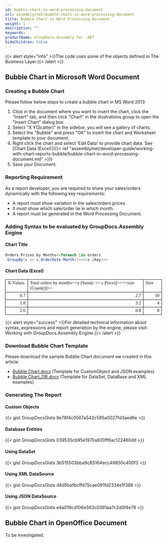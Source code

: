 ```yaml
---
id: bubble-chart-in-word-processing-document
url: assembly/net/bubble-chart-in-word-processing-document
title: Bubble Chart in Word Processing Document
weight: 1
description: ""
keywords: 
productName: GroupDocs.Assembly for .NET
hideChildren: False
---
```

{{< alert style="info" >}}The code uses some of the objects defined in The Business Layer.{{< /alert >}}

## Bubble Chart in Microsoft Word Document

### Creating a Bubble Chart

Please follow below steps to create a bubble chart in MS Word 2013:

1.  Click in the document where you want to insert the chart, click the "Insert" tab, and then click "Chart" in the illustrations group to open the "Insert Chart" dialog box.
2.  Select "X Y(Scatter)" in the sidebar, you will see a gallery of charts.
3.  Select the "Bubble" and press "OK" to insert the chart and Worksheet template to your document.
4.  Right click the chart and select 'Edit Data' to provide chart data. See [Chart Data (Excel)]({{< ref "assembly/net/developer-guide/working-with-chart-reports-bubble/bubble-chart-in-word-processing-document.md" >}})
5.  Save your Document.

### Reporting Requirement

As a report developer, you are required to share your sales/orders dynamically with the following key requirements:

*   A report must show variation in the sales/orders prices.
*   It must show which sale/order lie in which month.
*   A report must be generated in the Word Processing Document.

### Adding Syntax to be evaluated by GroupDocs.Assembly Engine

#### Chart Title

```csharp
Orders Prices by Months<<foreach [in orders
.GroupBy(c => c.OrderDate.Month)]>><<x [Key]>>

```

#### Chart Data (Excel)

<table cellspacing="0" cellpadding="0" style="border-collapse: collapse; margin-left: 0pt;"><tbody><tr style="height: 15pt;"><td style="border-bottom-color: rgb(0, 0, 0); border-bottom-style: solid; border-bottom-width: 0.75pt; border-left-color: rgb(0, 0, 0); border-left-style: solid; border-left-width: 0.75pt; border-right-color: rgb(0, 0, 0); border-right-style: solid; border-right-width: 0.75pt; border-top-color: rgb(0, 0, 0); border-top-style: solid; border-top-width: 0.75pt; padding-left: 5.03pt; padding-right: 5.03pt; vertical-align: top; width: 47.2pt;"><p style="margin-top: 0pt; margin-right: 0pt; margin-bottom: 0pt; margin-left: 0pt;"><span style="font-family: Calibri; font-size: 11pt;">X-Values</span></p></td><td style="border-bottom-color: rgb(0, 0, 0); border-bottom-style: solid; border-bottom-width: 0.75pt; border-left-color: rgb(0, 0, 0); border-left-style: solid; border-left-width: 0.75pt; border-right-color: rgb(0, 0, 0); border-right-style: solid; border-right-width: 0.75pt; border-top-color: rgb(0, 0, 0); border-top-style: solid; border-top-width: 0.75pt; padding-left: 5.03pt; padding-right: 5.03pt; vertical-align: top; width: 328.2pt;"><p style="margin-top: 0pt; margin-right: 0pt; margin-bottom: 0pt; margin-left: 0pt;"><span style="font-family: Calibri; font-size: 11pt;">Total orders by months&lt;&lt;y [Sum(c =&gt; </span><span style="font-family: Calibri; font-size: 11pt;">c.Price</span><span style="font-family: Calibri; font-size: 11pt;">)]&gt;&gt;&lt;&lt;size [Count()]&gt;&gt;</span></p></td><td style="border-bottom-color: rgb(0, 0, 0); border-bottom-style: solid; border-bottom-width: 0.75pt; border-left-color: rgb(0, 0, 0); border-left-style: solid; border-left-width: 0.75pt; border-right-color: rgb(0, 0, 0); border-right-style: solid; border-right-width: 0.75pt; border-top-color: rgb(0, 0, 0); border-top-style: solid; border-top-width: 0.75pt; padding-left: 5.03pt; padding-right: 5.03pt; vertical-align: top; width: 37.2pt;"><p style="margin-top: 0pt; margin-right: 0pt; margin-bottom: 0pt; margin-left: 0pt;"><span style="font-family: Calibri; font-size: 11pt;">Size</span></p></td></tr><tr style="height: 15pt;"><td style="border-bottom-color: rgb(0, 0, 0); border-bottom-style: solid; border-bottom-width: 0.75pt; border-left-color: rgb(0, 0, 0); border-left-style: solid; border-left-width: 0.75pt; border-right-color: rgb(0, 0, 0); border-right-style: solid; border-right-width: 0.75pt; border-top-color: rgb(0, 0, 0); border-top-style: solid; border-top-width: 0.75pt; padding-left: 5.03pt; padding-right: 5.03pt; vertical-align: top; width: 47.2pt;"><p style="margin-top: 0pt; margin-right: 0pt; margin-bottom: 0pt; margin-left: 0pt; text-align: right;"><span style="font-family: Calibri; font-size: 11pt;">0.7</span></p></td><td style="border-bottom-color: rgb(0, 0, 0); border-bottom-style: solid; border-bottom-width: 0.75pt; border-left-color: rgb(0, 0, 0); border-left-style: solid; border-left-width: 0.75pt; border-right-color: rgb(0, 0, 0); border-right-style: solid; border-right-width: 0.75pt; border-top-color: rgb(0, 0, 0); border-top-style: solid; border-top-width: 0.75pt; padding-left: 5.03pt; padding-right: 5.03pt; vertical-align: top; width: 328.2pt;"><p style="margin-top: 0pt; margin-right: 0pt; margin-bottom: 0pt; margin-left: 0pt; text-align: right;"><span style="font-family: Calibri; font-size: 11pt;">2.7</span></p></td><td style="border-bottom-color: rgb(0, 0, 0); border-bottom-style: solid; border-bottom-width: 0.75pt; border-left-color: rgb(0, 0, 0); border-left-style: solid; border-left-width: 0.75pt; border-right-color: rgb(0, 0, 0); border-right-style: solid; border-right-width: 0.75pt; border-top-color: rgb(0, 0, 0); border-top-style: solid; border-top-width: 0.75pt; padding-left: 5.03pt; padding-right: 5.03pt; vertical-align: top; width: 37.2pt;"><p style="margin-top: 0pt; margin-right: 0pt; margin-bottom: 0pt; margin-left: 0pt; text-align: right;"><span style="font-family: Calibri; font-size: 11pt;">10</span></p></td></tr><tr style="height: 15pt;"><td style="border-bottom-color: rgb(0, 0, 0); border-bottom-style: solid; border-bottom-width: 0.75pt; border-left-color: rgb(0, 0, 0); border-left-style: solid; border-left-width: 0.75pt; border-right-color: rgb(0, 0, 0); border-right-style: solid; border-right-width: 0.75pt; border-top-color: rgb(0, 0, 0); border-top-style: solid; border-top-width: 0.75pt; padding-left: 5.03pt; padding-right: 5.03pt; vertical-align: top; width: 47.2pt;"><p style="margin-top: 0pt; margin-right: 0pt; margin-bottom: 0pt; margin-left: 0pt; text-align: right;"><span style="font-family: Calibri; font-size: 11pt;">1.8</span></p></td><td style="border-bottom-color: rgb(0, 0, 0); border-bottom-style: solid; border-bottom-width: 0.75pt; border-left-color: rgb(0, 0, 0); border-left-style: solid; border-left-width: 0.75pt; border-right-color: rgb(0, 0, 0); border-right-style: solid; border-right-width: 0.75pt; border-top-color: rgb(0, 0, 0); border-top-style: solid; border-top-width: 0.75pt; padding-left: 5.03pt; padding-right: 5.03pt; vertical-align: top; width: 328.2pt;"><p style="margin-top: 0pt; margin-right: 0pt; margin-bottom: 0pt; margin-left: 0pt; text-align: right;"><span style="font-family: Calibri; font-size: 11pt;">3.2</span></p></td><td style="border-bottom-color: rgb(0, 0, 0); border-bottom-style: solid; border-bottom-width: 0.75pt; border-left-color: rgb(0, 0, 0); border-left-style: solid; border-left-width: 0.75pt; border-right-color: rgb(0, 0, 0); border-right-style: solid; border-right-width: 0.75pt; border-top-color: rgb(0, 0, 0); border-top-style: solid; border-top-width: 0.75pt; padding-left: 5.03pt; padding-right: 5.03pt; vertical-align: top; width: 37.2pt;"><p style="margin-top: 0pt; margin-right: 0pt; margin-bottom: 0pt; margin-left: 0pt; text-align: right;"><span style="font-family: Calibri; font-size: 11pt;">4</span></p></td></tr><tr style="height: 15pt;"><td style="border-bottom-color: rgb(0, 0, 0); border-bottom-style: solid; border-bottom-width: 0.75pt; border-left-color: rgb(0, 0, 0); border-left-style: solid; border-left-width: 0.75pt; border-right-color: rgb(0, 0, 0); border-right-style: solid; border-right-width: 0.75pt; border-top-color: rgb(0, 0, 0); border-top-style: solid; border-top-width: 0.75pt; padding-left: 5.03pt; padding-right: 5.03pt; vertical-align: top; width: 47.2pt;"><p style="margin-top: 0pt; margin-right: 0pt; margin-bottom: 0pt; margin-left: 0pt; text-align: right;"><span style="font-family: Calibri; font-size: 11pt;">2.6</span></p></td><td style="border-bottom-color: rgb(0, 0, 0); border-bottom-style: solid; border-bottom-width: 0.75pt; border-left-color: rgb(0, 0, 0); border-left-style: solid; border-left-width: 0.75pt; border-right-color: rgb(0, 0, 0); border-right-style: solid; border-right-width: 0.75pt; border-top-color: rgb(0, 0, 0); border-top-style: solid; border-top-width: 0.75pt; padding-left: 5.03pt; padding-right: 5.03pt; vertical-align: top; width: 328.2pt;"><p style="margin-top: 0pt; margin-right: 0pt; margin-bottom: 0pt; margin-left: 0pt; text-align: right;"><span style="font-family: Calibri; font-size: 11pt;">0.8</span></p></td><td style="border-bottom-color: rgb(0, 0, 0); border-bottom-style: solid; border-bottom-width: 0.75pt; border-left-color: rgb(0, 0, 0); border-left-style: solid; border-left-width: 0.75pt; border-right-color: rgb(0, 0, 0); border-right-style: solid; border-right-width: 0.75pt; border-top-color: rgb(0, 0, 0); border-top-style: solid; border-top-width: 0.75pt; padding-left: 5.03pt; padding-right: 5.03pt; vertical-align: top; width: 37.2pt;"><p style="margin-top: 0pt; margin-right: 0pt; margin-bottom: 0pt; margin-left: 0pt; text-align: right;"><span style="font-family: Calibri; font-size: 11pt;">8</span></p></td></tr></tbody></table>

{{< alert style="success" >}}For detailed technical information about syntax, expressions and report generation by the engine, please visit: Working with GroupDocs.Assembly Engine.{{< /alert >}}

### Download Bubble Chart Template

Please download the sample Bubble Chart document we created in this article:

*   [Bubble Chart.docx](https://github.com/groupdocsassembly/GroupDocs_Assembly_NET/blob/master/Examples/Data/Source/Word%20Templates/Bubble%20Chart.docx?raw=true) (Template for CustomObject and JSON examples) 
*   [Bubble Chart\_DB.docx](https://github.com/groupdocsassembly/GroupDocs_Assembly_NET/blob/master/Examples/Data/Source/Word%20Templates/Bubble%20Chart_DB.docx?raw=true) (Template for DataSet, DataBase and XML examples)

### Generating The Report

#### Custom Objects

{{< gist GroupDocsGists 9e78f4c0567a542c595a0027fd3aed6e >}}



#### Database Entities

{{< gist GroupDocsGists 039535cb95e1970a920ff6ac122460dd >}}



#### Using DataSet

{{< gist GroupDocsGists 3b515503bba9c85164ecc49650c400f3 >}}



#### Using XML DataSource

{{< gist GroupDocsGists d4d5bafbcffd75cae091fd2334e1f388 >}}



#### Using JSON DataSource

{{< gist GroupDocsGists e4a019cd106e563c0391aa7c2d0f4e78 >}}



## Bubble Chart in OpenOffice Document

To be investigated.
